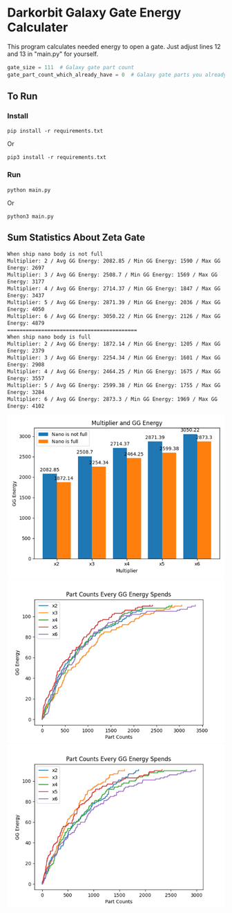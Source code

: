 # Darkorbit Galaxy Gate Energy Calculater
This program calculates needed energy to open a gate. Just adjust lines 12 and 13 in "main.py" for yourself.
```python
gate_size = 111  # Galaxy gate part count
gate_part_count_which_already_have = 0  # Galaxy gate parts you already have
```

## To Run
### Install
```commandline
pip install -r requirements.txt
```
Or
```commandline
pip3 install -r requirements.txt
```

### Run
```commandline
python main.py
```
Or
```commandline
python3 main.py
```
## Sum Statistics About Zeta Gate
```text
When ship nano body is not full
Multiplier: 2 / Avg GG Energy: 2082.85 / Min GG Energy: 1590 / Max GG Energy: 2697
Multiplier: 3 / Avg GG Energy: 2508.7 / Min GG Energy: 1569 / Max GG Energy: 3177
Multiplier: 4 / Avg GG Energy: 2714.37 / Min GG Energy: 1847 / Max GG Energy: 3437
Multiplier: 5 / Avg GG Energy: 2871.39 / Min GG Energy: 2036 / Max GG Energy: 4050
Multiplier: 6 / Avg GG Energy: 3050.22 / Min GG Energy: 2126 / Max GG Energy: 4879
==========================================
When ship nano body is full
Multiplier: 2 / Avg GG Energy: 1872.14 / Min GG Energy: 1205 / Max GG Energy: 2379
Multiplier: 3 / Avg GG Energy: 2254.34 / Min GG Energy: 1601 / Max GG Energy: 2908
Multiplier: 4 / Avg GG Energy: 2464.25 / Min GG Energy: 1675 / Max GG Energy: 3557
Multiplier: 5 / Avg GG Energy: 2599.38 / Min GG Energy: 1755 / Max GG Energy: 3284
Multiplier: 6 / Avg GG Energy: 2873.3 / Min GG Energy: 1969 / Max GG Energy: 4102
```
![Multiplier and GG Energy](Multiplier_and_GG_Energy(Zeta).png)
![Part Counts Every GG GEnergy Spends](Part_Counts_Every_GG_Energy_Spends(Zeta).png)
![Multiplier and GG Energy With Full Nano](Multiplier_and_GG_Energy_With_Full_Nano(Zeta).png)